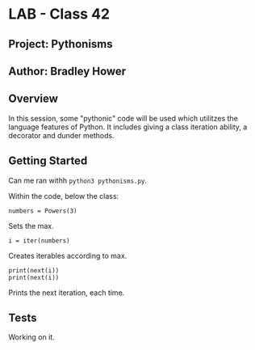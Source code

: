 # LAB - Class 42

## Project: Pythonisms

## Author: Bradley Hower

## Overview

In this session, some "pythonic" code will be used which utilitzes the language features of Python. It includes giving a class iteration ability, a decorator and dunder methods.

## Getting Started

Can me ran withh `python3 pythonisms.py`.

Within the code, below the class:

`numbers = Powers(3)`

Sets the max.

`i = iter(numbers)`

Creates iterables according to max.

```
print(next(i))
print(next(i))
```

Prints the next iteration, each time.

## Tests

Working on it.

